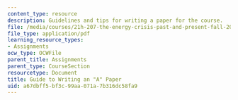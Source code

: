 ```yaml
---
content_type: resource
description: Guidelines and tips for writing a paper for the course.
file: /media/courses/21h-207-the-energy-crisis-past-and-present-fall-2010/a67dbff5bf3c99aa071a7b316dc58fa9_MIT21H_207F10_10tips.pdf
file_type: application/pdf
learning_resource_types:
- Assignments
ocw_type: OCWFile
parent_title: Assignments
parent_type: CourseSection
resourcetype: Document
title: Guide to Writing an "A" Paper
uid: a67dbff5-bf3c-99aa-071a-7b316dc58fa9
---
```

